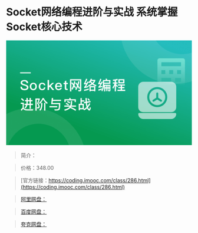# Socket网络编程进阶与实战 系统掌握Socket核心技术

![img](../../assets/5fd18b5b097898dc05400304.png)

> 简介：

> 价格：348.00

> [官方链接：https://coding.imooc.com/class/286.html](https://coding.imooc.com/class/286.html)

> [阿里网盘：]()

> [百度网盘：]()

> [夸克网盘：]()
